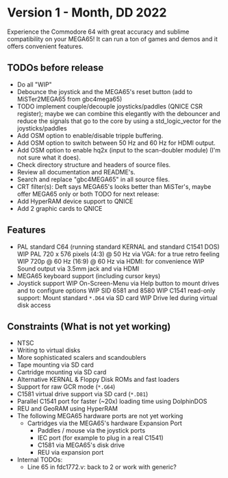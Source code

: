 Version 1 - Month, DD 2022
====================================

Experience the Commodore 64 with great accuracy and sublime compatibility
on your MEGA65! It can run a ton of games and demos and it offers convenient
features.

## TODOs before release
* Do all "WIP"
* Debounce the joystick and the MEGA65's reset button
  (add to MiSTer2MEGA65 from gbc4mega65)
* TODO implement couple/decouple joysticks/paddles (QNICE CSR register);
  maybe we can combine this elegantly with the debouncer and reduce the
  signals that go to the core by using a std_logic_vector for the
  joysticks/paddles
* Add OSM option to enable/disable tripple buffering.
* Add OSM option to switch between 50 Hz and 60 Hz for HDMI output.
* Add OSM option to enable hq2x (input to the scan-doubler module) (I'm not sure what it does).
* Check directory structure and headers of source files.
* Review all documentation and README's.
* Search and replace "gbc4MEGA65" in all source files.
* CRT filter(s): Deft says MEGA65's looks better than MiSTer's, maybe offer MEGA65 only or both
TODO for next release:
* Add HyperRAM device support to QNICE
* Add 2 graphic cards to QNICE

## Features
* PAL standard C64 (running standard KERNAL and standard C1541 DOS)
WIP PAL 720 x 576 pixels (4:3) @ 50 Hz via VGA: for a true retro feeling
WIP 720p @ 60 Hz (16:9) @ 60 Hz via HDMI: for convenience
WIP Sound output via 3.5mm jack and via HDMI
* MEGA65 keyboard support (including cursor keys)
* Joystick support
WIP On-Screen-Menu via Help button to mount drives and to configure options
WIP SID 6581 and 8580
WIP C1541 read-only support: Mount standard `*.D64` via SD card
WIP Drive led during virtual disk access

## Constraints (What is not yet working)
* NTSC
* Writing to virtual disks
* More sophisticated scalers and scandoublers
* Tape mounting via SD card
* Cartridge mounting via SD card
* Alternative KERNAL & Floppy Disk ROMs and fast loaders
* Support for raw GCR mode (`*.G64`)
* C1581 virtual drive support via SD card (`*.D81`)
* Parallel C1541 port for faster (~20x) loading time using DolphinDOS
* REU and GeoRAM using HyperRAM
* The following MEGA65 hardware ports are not yet working
  * Cartridges via the MEGA65's hardware Expansion Port
	* Paddles / mouse via the joystick ports
	* IEC port (for example to plug in a real C1541)	
	* C1581 via MEGA65's disk drive
	* REU via expansion port
* Internal TODOs: 
  * Line 65 in fdc1772.v: back to 2 or work with generic?
